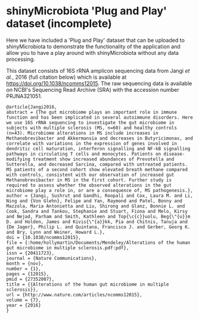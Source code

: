 # shinyMicrobiota 'Plug and Play' dataset (incomplete)

Here we have included a 'Plug and Play' dataset that can be uploaded to shinyMicrobiota to demonstrate the functionality of the application 
and allow you to have a play around with shinyMicrobiota without any data processing.

This dataset consists of 16S rRNA amplicon sequencing data from Jangi *et al.*, 2016 (full citation below) which is available at https://doi.org/10.1038/ncomms12015. 
The raw sequencing data is available on NCBI's Sequencing Read Archive (SRA) with the accession number PRJNA321051.


```
@article{Jangi2016,
abstract = {The gut microbiome plays an important role in immune function and has been implicated in several autoimmune disorders. Here we use 16S rRNA sequencing to investigate the gut microbiome in subjects with multiple sclerosis (MS, n=60) and healthy controls (n=43). Microbiome alterations in MS include increases in Methanobrevibacter and Akkermansia and decreases in Butyricimonas, and correlate with variations in the expression of genes involved in dendritic cell maturation, interferon signalling and NF-kB signalling pathways in circulating T cells and monocytes. Patients on disease-modifying treatment show increased abundances of Prevotella and Sutterella, and decreased Sarcina, compared with untreated patients. MS patients of a second cohort show elevated breath methane compared with controls, consistent with our observation of increased gut Methanobrevibacter in MS in the first cohort. Further study is required to assess whether the observed alterations in the gut microbiome play a role in, or are a consequence of, MS pathogenesis.},
author = {Jangi, Sushrut and Gandhi, Roopali and Cox, Laura M. and Li, Ning and {Von Glehn}, Felipe and Yan, Raymond and Patel, Bonny and Mazzola, Maria Antonietta and Liu, Shirong and Glanz, Bonnie L. and Cook, Sandra and Tankou, Stephanie and Stuart, Fiona and Melo, Kirsy and Nejad, Parham and Smith, Kathleen and Top{\c{c}}uolu, Beg{\"{u}}m D. and Holden, James and Kivis{\"{a}}kk, Pia and Chitnis, Tanuja and {De Jager}, Philip L. and Quintana, Francisco J. and Gerber, Georg K. and Bry, Lynn and Weiner, Howard L.},
doi = {10.1038/ncomms12015},
file = {:home/hollymartin/Documents/Mendeley/Alterations of the human gut microbiome in multiple sclerosis.pdf:pdf},
issn = {20411723},
journal = {Nature Communications},
month = {nov},
number = {1},
pages = {12015},
pmid = {27352007},
title = {{Alterations of the human gut microbiome in multiple sclerosis}},
url = {http://www.nature.com/articles/ncomms12015},
volume = {7},
year = {2016}
}
```
